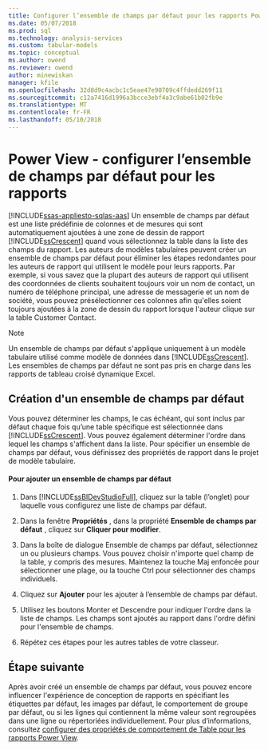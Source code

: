 ```yaml
---
title: Configurer l’ensemble de champs par défaut pour les rapports Power View | Documents Microsoft
ms.date: 05/07/2018
ms.prod: sql
ms.technology: analysis-services
ms.custom: tabular-models
ms.topic: conceptual
ms.author: owend
ms.reviewer: owend
author: minewiskan
manager: kfile
ms.openlocfilehash: 32d8d9c4acbc1c5eae47e90709c4ffdedd269f11
ms.sourcegitcommit: c12a7416d1996a3bcce3ebf4a3c9abe61b02fb9e
ms.translationtype: MT
ms.contentlocale: fr-FR
ms.lasthandoff: 05/10/2018
---
```

# <a name="power-view---configure-default-field-set-for-reports"></a>Power View - configurer l’ensemble de champs par défaut pour les rapports
[!INCLUDE[ssas-appliesto-sqlas-aas](../../includes/ssas-appliesto-sqlas-aas.md)]
  Un ensemble de champs par défaut est une liste prédéfinie de colonnes et de mesures qui sont automatiquement ajoutées à une zone de dessin de rapport [!INCLUDE[ssCrescent](../../includes/sscrescent-md.md)] quand vous sélectionnez la table dans la liste des champs du rapport. Les auteurs de modèles tabulaires peuvent créer un ensemble de champs par défaut pour éliminer les étapes redondantes pour les auteurs de rapport qui utilisent le modèle pour leurs rapports. Par exemple, si vous savez que la plupart des auteurs de rapport qui utilisent des coordonnées de clients souhaitent toujours voir un nom de contact, un numéro de téléphone principal, une adresse de messagerie et un nom de société, vous pouvez présélectionner ces colonnes afin qu'elles soient toujours ajoutées à la zone de dessin du rapport lorsque l'auteur clique sur la table Customer Contact.  
  
> [!NOTE]  
>  Un ensemble de champs par défaut s'applique uniquement à un modèle tabulaire utilisé comme modèle de données dans [!INCLUDE[ssCrescent](../../includes/sscrescent-md.md)]. Les ensembles de champs par défaut ne sont pas pris en charge dans les rapports de tableau croisé dynamique Excel.  
  
## <a name="creating-a-default-field-set"></a>Création d'un ensemble de champs par défaut  
 Vous pouvez déterminer les champs, le cas échéant, qui sont inclus par défaut chaque fois qu’une table spécifique est sélectionnée dans [!INCLUDE[ssCrescent](../../includes/sscrescent-md.md)]. Vous pouvez également déterminer l'ordre dans lequel les champs s'affichent dans la liste. Pour spécifier un ensemble de champs par défaut, vous définissez des propriétés de rapport dans le projet de modèle tabulaire.  
  
#### <a name="to-add-a-default-field-set"></a>Pour ajouter un ensemble de champs par défaut  
  
1.  Dans [!INCLUDE[ssBIDevStudioFull](../../includes/ssbidevstudiofull-md.md)], cliquez sur la table (l’onglet) pour laquelle vous configurez une liste de champs par défaut.  
  
2.  Dans la fenêtre **Propriétés** , dans la propriété **Ensemble de champs par défaut** , cliquez sur **Cliquer pour modifier**.  
  
3.  Dans la boîte de dialogue Ensemble de champs par défaut, sélectionnez un ou plusieurs champs. Vous pouvez choisir n'importe quel champ de la table, y compris des mesures. Maintenez la touche Maj enfoncée pour sélectionner une plage, ou la touche Ctrl pour sélectionner des champs individuels.  
  
4.  Cliquez sur **Ajouter** pour les ajouter à l’ensemble de champs par défaut.  
  
5.  Utilisez les boutons Monter et Descendre pour indiquer l'ordre dans la liste de champs. Les champs sont ajoutés au rapport dans l'ordre défini pour l'ensemble de champs.  
  
6.  Répétez ces étapes pour les autres tables de votre classeur.  
  
## <a name="next-step"></a>Étape suivante  
 Après avoir créé un ensemble de champs par défaut, vous pouvez encore influencer l'expérience de conception de rapports en spécifiant les étiquettes par défaut, les images par défaut, le comportement de groupe par défaut, ou si les lignes qui contiennent la même valeur sont regroupées dans une ligne ou répertoriées individuellement. Pour plus d’informations, consultez [configurer des propriétés de comportement de Table pour les rapports Power View](../../analysis-services/tabular-models/power-view-configure-table-behavior-properties-for-reports.md).  
  
  

